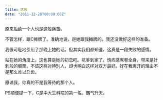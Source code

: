 ```yaml
---
title: 这般
date: "2011-12-20T00:00:00Z"
---
```

原来拒绝一个人也是这般痛苦。

不管怎样，跟C摊牌了。准确地说，是她跟我摊牌的。我还没做好这样的准备。

我很可耻地引用了那晚上她的话。但其实我们都知道，这真是一段失败的感情。

站在她的角度上，这也算是她的初恋吧。坑爹到家了。愧疚感席卷全身，带来是针刺般的颤栗。不该这样对待别人，却也明白这样对双方最好。好在我离开的理由不是那么难以启齿。

原谅我，你真的不是我等待的那个人。

PS顺便提一下，C是中大生科院的第一名。霸气升天。
